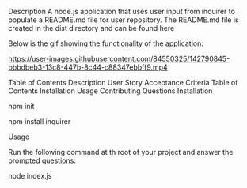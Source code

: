 Description
A node.js application that uses user input from inquirer to populate a README.md file for user repository. The README.md file is created in the dist directory and can be found here

 Below is the gif showing the functionality of the application:


https://user-images.githubusercontent.com/84550325/142790845-bbbdbeb3-13c8-447b-8c44-c88347ebbff9.mp4

Table of Contents
Description
User Story
Acceptance Criteria
Table of Contents
Installation
Usage
Contributing
Questions
Installation


npm init

npm install inquirer

Usage


Run the following command at th root of your project and answer the prompted questions:

node index.js
